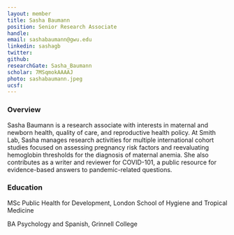 ```yaml
---
layout: member
title: Sasha Baumann
position: Senior Research Associate
handle: 
email: sashabaumann@gwu.edu
linkedin: sashagb
twitter:
github:
researchGate: Sasha_Baumann
scholar: 7MSqmokAAAAJ 
photo: sashabaumann.jpeg
ucsf: 
---
```


### Overview

Sasha Baumann is a research associate with interests in maternal and newborn health, quality of care, and reproductive health policy. At Smith Lab, Sasha manages research activities for multiple international cohort studies focused on assessing pregnancy risk factors and reevaluating hemoglobin thresholds for the diagnosis of maternal anemia. She also contributes as a writer and reviewer for COVID-101, a public resource for evidence-based answers to pandemic-related questions. 

### Education

MSc Public Health for Development, London School of Hygiene and Tropical Medicine

BA Psychology and Spanish, Grinnell College
